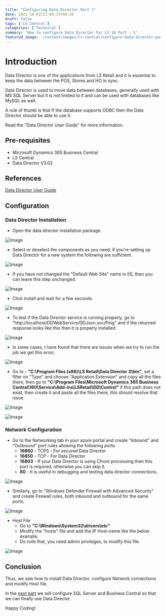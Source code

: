 ```yaml
---
title: "Configuring Data Director Part 1"
date: 2021-10-01T21:09:27+05:30
draft: false
tags: ['LS Central']
categories: ['Technical']
summary: 'How to configure Data Director for LS 16 Part - 1'
featured_image: '/content/images/ls-central/configure-data-director-part-1/Image5.png'
---
```


# Introduction

Data Director is one of the applications from LS Retail and it is essential to keep the data between the POS, Stores and HO in sync.

Data Director is used to move data between databases, generally used with MS SQL Server but it is not limited to it and can be used with databases like MySQL as well. 

A rule of thumb is that If the database supports ODBC then the Data Director should be able to use it.

Read the "Data Director User Guide" for more information.


## Pre-requisites
- Microsoft Dynamics 365 Business Central 
- LS Central
- Data Director V3.02

## References
[Data Director User Guide](https://implementation.ls-one.com/Content/Documents/InstallGuides/LS%20Data%20Director%20User%20Guide.pdf)

## Configuration
### Data Director Installation
- Open the data director installation package.

<!-- ![Image](https://i.ibb.co/8dpZ21Z/image.png) -->
![Image](/content/images/ls-central/configure-data-director-part-1/Image1.png)

- Select or deselect the components as you need, if you're setting up Data Director for a new system the following are sufficient.

<!-- ![Image](https://i.ibb.co/YB0cR1G/image.png) -->
![Image](/content/images/ls-central/configure-data-director-part-1/Image2.png)

- If you have not changed the "Default Web Site" name in IIS, then you can leave this step unchanged.

<!-- ![Image](https://i.ibb.co/kBJ2dts/image.png) -->
![Image](/content/images/ls-central/configure-data-director-part-1/Image3.png)

- Click install and wait for a few seconds.

<!-- ![Image](https://i.ibb.co/3MCJrj6/image.png) -->
![Image](/content/images/ls-central/configure-data-director-part-1/Image4.png)

- To test if the Data Director service is running properly, go to "http://localhost/DDWebService/DDJson.svc/Ping" and if the returned response looks like this then it is properly installed.

<!-- ![Image](https://i.ibb.co/P5Y8b26/image.png) -->
![Image](/content/images/ls-central/configure-data-director-part-1/Image5.png)

- In some cases, I have found that there are issues when we try to run the job we get this error;

<!-- ![Image](https://i.ibb.co/5cNs6rg/image.png) -->
![Image](/content/images/ls-central/configure-data-director-part-1/Image6.png)

- Go to - **"C:\Program Files (x86)\LS Retail\Data Director 3\bin"**, set a filter on "Type" and choose "Application Extension" and copy all the files there, then go to **"C:\Program Files\Microsoft Dynamics 365 Business Central\160\Service\Add-ins\LSRetail\DD\Control"**  if this path does not exist, then create it and paste all the files there, this should resolve that issue.

<!-- ![Image](https://i.ibb.co/QjCJdHR/image.png) -->
![Image](/content/images/ls-central/configure-data-director-part-1/Image7.png)

<!-- ![Image](https://i.ibb.co/J7vSgpc/image.png) -->
![Image](/content/images/ls-central/configure-data-director-part-1/Image8.png)

### Network Configuration

- Go to the Networking tab in your azure portal and create "Inbound" and "Outbound" port rules allowing the following ports.
    - **16860** - TCPS - For secured Data Director
    - **16850** - TCP - For Data Director
    - **16803** - If your Data Director is using Cfront processing then this port is required, otherwise you can skip it.
    - **80** - It is useful in debugging and testing data director connections.

<!-- ![Image](https://i.ibb.co/Thkp8Cd/image.png) -->
![Image](/content/images/ls-central/configure-data-director-part-1/Image9.png)

- Similarly, go to "Windows Defender Firewall with Advanced Security" and create Firewall rules, both inbound and outbound for the same ports.

<!-- ![Image](https://i.ibb.co/cJhyynj/image.png) -->
![Image](/content/images/ls-central/configure-data-director-part-1/Image10.png)

- Host File
    - Go to **"C:\Windows\System32\drivers\etc\"**
    - Modify the "hosts" file and add the IP Host-name like the below example.
    - Do note that, you need admin privileges, to modify this file. 

<!-- ![Image](https://i.ibb.co/LdDV0s2/image.png) -->
![Image](/content/images/ls-central/configure-data-director-part-1/Image11.png)

## Conclusion

Thus, we saw how to install Data Director, configure Network connections and modify Host file. 

In the [next part](/posts/ls-central/configure-data-director-part-2/) we will configure SQL Server and Business Central so that we can finally use Data Director. 

Happy Coding!